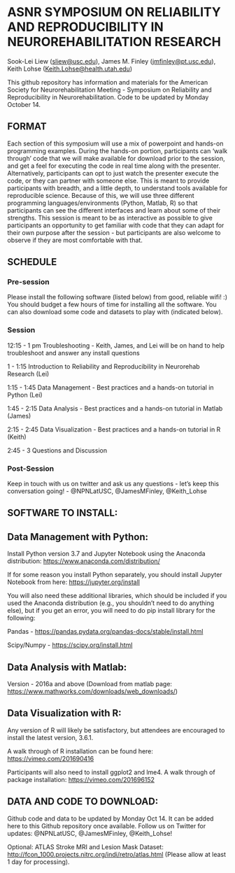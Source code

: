 # ASNR SYMPOSIUM ON RELIABILITY AND REPRODUCIBILITY IN NEUROREHABILITATION RESEARCH

Sook-Lei Liew (sliew@usc.edu), James M. Finley (jmfinley@pt.usc.edu), Keith Lohse (Keith.Lohse@health.utah.edu) 

This github repository has information and materials for the American Society for Neurorehabilitation Meeting - Symposium on Reliability and Reproducibility in Neurorehabilitation. Code to be updated by Monday October 14.

## FORMAT

Each section of this symposium will use a mix of powerpoint and hands-on programming examples. During the hands-on portion, participants can ‘walk through’ code that we will make available for download prior to the session, and get a feel for executing the code in real time along with the presenter. Alternatively, participants can opt to just watch the presenter execute the code, or they can partner with someone else. This is meant to provide participants with breadth, and a little depth, to understand tools available for reproducible science. Because of this, we will use three different programming languages/environments (Python, Matlab, R) so that participants can see the different interfaces and learn about some of their strengths. This session is meant to be as interactive as possible to give participants an opportunity to get familiar with code that they can adapt for their own purpose after the session - but participants are also welcome to observe if they are most comfortable with that. 


## SCHEDULE

### Pre-session	
Please install the following software (listed below) from good, reliable wifi! :) You should budget a few hours of time for installing all the software. You can also download some code and datasets to play with (indicated below).

### Session
12:15 - 1 pm	Troubleshooting - Keith, James, and Lei will be on hand to help troubleshoot and answer any install questions

1 - 1:15	Introduction to Reliability and Reproducibility in Neurorehab Research (Lei)

1:15 - 1:45	Data Management - Best practices and a hands-on tutorial in Python (Lei)

1:45 - 2:15	Data Analysis - Best practices and a hands-on tutorial in Matlab (James)

2:15 - 2:45	Data Visualization - Best practices and a hands-on tutorial in R (Keith)

2:45 - 3	Questions and Discussion


### Post-Session
Keep in touch with us on twitter and ask us any questions - let’s keep this conversation going! - @NPNLatUSC, @JamesMFinley, @Keith_Lohse


## SOFTWARE TO INSTALL:

## Data Management with Python:

Install Python version 3.7 and Jupyter Notebook using the Anaconda distribution: https://www.anaconda.com/distribution/

If for some reason you install Python separately, you should install Jupyter Notebook from here: https://jupyter.org/install

You will also need these additional libraries, which should be included if you used the Anaconda distribution (e.g., you shouldn’t need to do anything else), but if you get an error, you will need to do pip install library for the following:

Pandas - https://pandas.pydata.org/pandas-docs/stable/install.html

Scipy/Numpy - https://scipy.org/install.html


## Data Analysis with Matlab:
Version - 2016a and above (Download from matlab page: https://www.mathworks.com/downloads/web_downloads/)


## Data Visualization with R:
Any version of R will likely be satisfactory, but attendees are encouraged to install the latest version, 3.6.1. 

A walk through of R installation can be found here: https://vimeo.com/201690416

Participants will also need to install ggplot2 and lme4. A walk through of package installation: https://vimeo.com/201696152 


## DATA AND CODE TO DOWNLOAD:

Github code and data to be updated by Monday Oct 14. It can be added here to this Github repository once available. Follow us on Twitter for updates: @NPNLatUSC, @JamesMFinley, @Keith_Lohse!

Optional: ATLAS Stroke MRI and Lesion Mask Dataset: http://fcon_1000.projects.nitrc.org/indi/retro/atlas.html (Please allow at least 1 day for processing).
